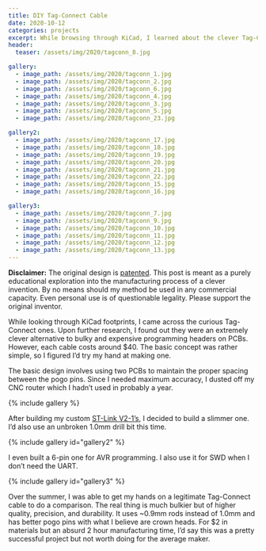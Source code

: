 ```yaml
---
title: DIY Tag-Connect Cable
date: 2020-10-12
categories: projects
excerpt: While browsing through KiCad, I learned about the clever Tag-Connect system. Given the high cost, I decided to replicate the design for myself.
header:
  teaser: /assets/img/2020/tagconn_8.jpg

gallery:
  - image_path: /assets/img/2020/tagconn_1.jpg
  - image_path: /assets/img/2020/tagconn_2.jpg
  - image_path: /assets/img/2020/tagconn_6.jpg
  - image_path: /assets/img/2020/tagconn_4.jpg
  - image_path: /assets/img/2020/tagconn_3.jpg
  - image_path: /assets/img/2020/tagconn_5.jpg
  - image_path: /assets/img/2020/tagconn_23.jpg

gallery2:
  - image_path: /assets/img/2020/tagconn_17.jpg
  - image_path: /assets/img/2020/tagconn_18.jpg
  - image_path: /assets/img/2020/tagconn_19.jpg
  - image_path: /assets/img/2020/tagconn_20.jpg
  - image_path: /assets/img/2020/tagconn_21.jpg
  - image_path: /assets/img/2020/tagconn_22.jpg
  - image_path: /assets/img/2020/tagconn_15.jpg
  - image_path: /assets/img/2020/tagconn_16.jpg

gallery3:
  - image_path: /assets/img/2020/tagconn_7.jpg
  - image_path: /assets/img/2020/tagconn_9.jpg
  - image_path: /assets/img/2020/tagconn_10.jpg
  - image_path: /assets/img/2020/tagconn_11.jpg
  - image_path: /assets/img/2020/tagconn_12.jpg
  - image_path: /assets/img/2020/tagconn_13.jpg
---
```


**Disclaimer:** The original design is [patented](https://patents.google.com/patent/US8057248B1/en?inventor=Neil+S.+Sherman). This post is meant as a purely educational exploration into the manufacturing process of a clever invention. By no means should my method be used in any commercial capacity. Even personal use is of questionable legality. Please support the original inventor.

While looking through KiCad footprints, I came across the curious Tag-Connect ones. Upon further research, I found out they were an extremely clever alternative to bulky and expensive programming headers on PCBs. However, each cable costs around $40. The basic concept was rather simple, so I figured I’d try my hand at making one.

The basic design involves using two PCBs to maintain the proper spacing between the pogo pins. Since I needed maximum accuracy, I dusted off my CNC router which I hadn’t used in probably a year.

{% include gallery %}

After building my custom [ST-Link V2-1’s](https://matthewtran.dev/2020/10/custom-st-link-v2-1/), I decided to build a slimmer one. I’d also use an unbroken 1.0mm drill bit this time.

{% include gallery id="gallery2" %}

I even built a 6-pin one for AVR programming. I also use it for SWD when I don’t need the UART.

{% include gallery id="gallery3" %}

Over the summer, I was able to get my hands on a legitimate Tag-Connect cable to do a comparison. The real thing is much bulkier but of higher quality, precision, and durability. It uses ~0.9mm rods instead of 1.0mm and has better pogo pins with what I believe are crown heads. For $2 in materials but an absurd 2 hour manufacturing time, I’d say this was a pretty successful project but not worth doing for the average maker.
